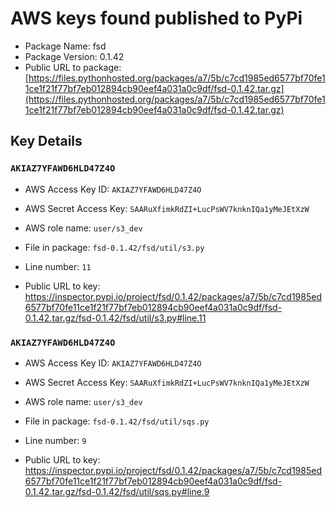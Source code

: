 # AWS keys found published to PyPi

* Package Name: fsd
* Package Version: 0.1.42
* Public URL to package: [https://files.pythonhosted.org/packages/a7/5b/c7cd1985ed6577bf70fe11ce1f21f77bf7eb012894cb90eef4a031a0c9df/fsd-0.1.42.tar.gz](https://files.pythonhosted.org/packages/a7/5b/c7cd1985ed6577bf70fe11ce1f21f77bf7eb012894cb90eef4a031a0c9df/fsd-0.1.42.tar.gz)

## Key Details

### `AKIAZ7YFAWD6HLD47Z4O`

* AWS Access Key ID: `AKIAZ7YFAWD6HLD47Z4O`
* AWS Secret Access Key: `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` 
* AWS role name: `user/s3_dev`
* File in package: `fsd-0.1.42/fsd/util/s3.py`
* Line number: `11`

* Public URL to key: https://inspector.pypi.io/project/fsd/0.1.42/packages/a7/5b/c7cd1985ed6577bf70fe11ce1f21f77bf7eb012894cb90eef4a031a0c9df/fsd-0.1.42.tar.gz/fsd-0.1.42/fsd/util/s3.py#line.11



### `AKIAZ7YFAWD6HLD47Z4O`

* AWS Access Key ID: `AKIAZ7YFAWD6HLD47Z4O`
* AWS Secret Access Key: `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` 
* AWS role name: `user/s3_dev`
* File in package: `fsd-0.1.42/fsd/util/sqs.py`
* Line number: `9`

* Public URL to key: https://inspector.pypi.io/project/fsd/0.1.42/packages/a7/5b/c7cd1985ed6577bf70fe11ce1f21f77bf7eb012894cb90eef4a031a0c9df/fsd-0.1.42.tar.gz/fsd-0.1.42/fsd/util/sqs.py#line.9


